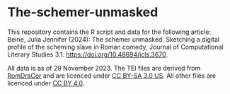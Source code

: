 # The-schemer-unmasked
This repository contains the R script and data for the following article:  
Beine, Julia Jennifer (2024): The schemer unmasked. Sketching a digital profile of the scheming slave in Roman comedy, Journal of Computational Literary Studies 3.1. https://doi.org/10.48694/jcls.3670.
  
All data is as of 29 November 2023. The TEI files are derived from [RomDraCor](https://dracor.org/rom) and are licenced under [CC BY-SA 3.0 US](https://creativecommons.org/licenses/by-sa/3.0/us/). All other files are licenced under [CC BY 4.0](https://creativecommons.org/licenses/by/4.0/).

